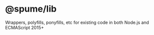 # @spume/lib

Wrappers, polyfills, ponyfills, etc for existing code in both Node.js and ECMAScript 2015+
